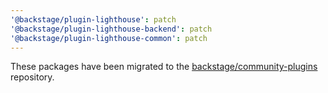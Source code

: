 ```yaml
---
'@backstage/plugin-lighthouse': patch
'@backstage/plugin-lighthouse-backend': patch
'@backstage/plugin-lighthouse-common': patch
---
```


These packages have been migrated to the [backstage/community-plugins](https://github.com/backstage/community-plugins) repository.
